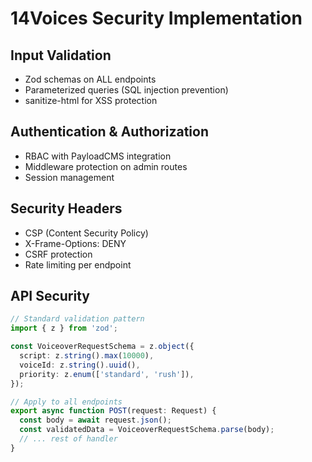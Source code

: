 # 14Voices Security Implementation

## Input Validation

- Zod schemas on ALL endpoints
- Parameterized queries (SQL injection prevention)
- sanitize-html for XSS protection

## Authentication & Authorization

- RBAC with PayloadCMS integration
- Middleware protection on admin routes
- Session management

## Security Headers

- CSP (Content Security Policy)
- X-Frame-Options: DENY
- CSRF protection
- Rate limiting per endpoint

## API Security

```typescript
// Standard validation pattern
import { z } from 'zod';

const VoiceoverRequestSchema = z.object({
  script: z.string().max(10000),
  voiceId: z.string().uuid(),
  priority: z.enum(['standard', 'rush']),
});

// Apply to all endpoints
export async function POST(request: Request) {
  const body = await request.json();
  const validatedData = VoiceoverRequestSchema.parse(body);
  // ... rest of handler
}
```
